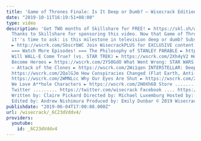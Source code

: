 ```yaml
---
title: 'Game of Thrones Finale: Is It Deep or Dumb? – Wisecrack Edition'
date: "2019-10-11T16:19:51+08:00"
type: video
description: 'Get TWO months of Skillshare for FREE! ► https://skl.sh/wisecrack19
  Thanks to Skillshare for sponsoring this video. Now that Game of Thrones is over,
  it''s time to ask: is this milestone in television deep or dumb? Subscribe to Wisecrack!
  ► http://wscrk.com/SbscrbWC Join WisecrackPLUS for EXCLUSIVE content! ► http://wscrk.com/YtWcPls
  === Watch More Episodes! === The Philosophy of STANLEY PARABLE ► http://bit.ly/2Xmmkq2
  Will WALL-E Come True? (vs. STAR TREK) ► https://wscrk.com/2Xh4yV2 How Fraudsters
  Become Heroes ► https://wscrk.com/2YS0GdO What Went Wrong: STAR WARS: Episode II
  – Attack of the Clones ► https://wscrk.com/2Wi1qen INTERSTELLAR: Deep or Dumb? ►
  https://wscrk.com/2QalGJm How Conspiracies Changed (Flat Earth, Anti-Vaxxers) ►
  https://wscrk.com/2WMNLcc Why Our Eyes Are Shut ► https://wscrk.com/2H5JdXK Why
  We Love A**hole Characters ► https://wscrk.com/2H0Xh68 Store ........... http://wisecrackstore.com
  Twitter ......... https://twitter.com/wisecrack Facebook .... https://facebook.com/wisecrackedu
  Written by: Claire Pickard Directed by: Michael Luxemburg Hosted by: Jared Bauer
  Edited by: Andrew Nishimura Produced by: Emily Dunbar © 2019 Wisecrack, Inc.'
publishdate: "2019-06-04T17:00:08.000Z"
url: /wisecrack/_6C23dVddv4/
providers:
  youtube:
    id: _6C23dVddv4
---
```

